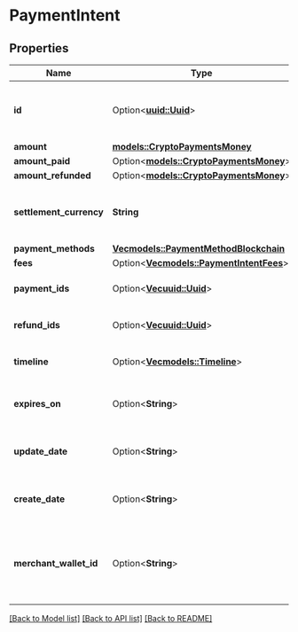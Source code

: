 # PaymentIntent

## Properties

Name | Type | Description | Notes
------------ | ------------- | ------------- | -------------
**id** | Option<[**uuid::Uuid**](uuid::Uuid.md)> | Unique system generated identifier for the entity. | [optional]
**amount** | [**models::CryptoPaymentsMoney**](CryptoPaymentsMoney.md) |  | 
**amount_paid** | Option<[**models::CryptoPaymentsMoney**](CryptoPaymentsMoney.md)> |  | [optional]
**amount_refunded** | Option<[**models::CryptoPaymentsMoney**](CryptoPaymentsMoney.md)> |  | [optional]
**settlement_currency** | **String** | Desired currency for the payments to settle in. | 
**payment_methods** | [**Vec<models::PaymentMethodBlockchain>**](PaymentMethodBlockchain.md) |  | 
**fees** | Option<[**Vec<models::PaymentIntentFees>**](PaymentIntentFees.md)> |  | [optional]
**payment_ids** | Option<[**Vec<uuid::Uuid>**](uuid::Uuid.md)> | List of associated payments. | [optional]
**refund_ids** | Option<[**Vec<uuid::Uuid>**](uuid::Uuid.md)> | List of associated refunds. | [optional]
**timeline** | Option<[**Vec<models::Timeline>**](Timeline.md)> | State management timeline. | [optional]
**expires_on** | Option<**String**> | ISO-8601 UTC date/time format. | [optional]
**update_date** | Option<**String**> | ISO-8601 UTC date/time format. | [optional]
**create_date** | Option<**String**> | ISO-8601 UTC date/time format. | [optional]
**merchant_wallet_id** | Option<**String**> | Unique system generated identifier for the wallet of the merchant. | [optional]

[[Back to Model list]](../README.md#documentation-for-models) [[Back to API list]](../README.md#documentation-for-api-endpoints) [[Back to README]](../README.md)


